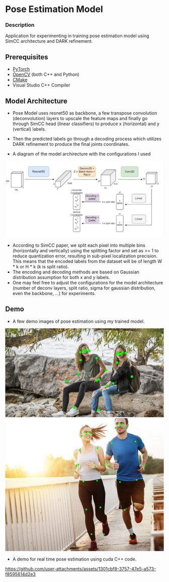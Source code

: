 # Pose Estimation Model 

### Description
Application for experimenting in training pose estimation model using SimCC architecture and DARK refinement.

## Prerequisites
- [PyTorch](https://pytorch.org/)
- [OpenCV](https://opencv.org/releases/) (both C++ and Python)
- [CMake](https://cmake.org/download/)
- Visual Studio C++ Compiler

## Model Architecture
- Pose Model uses resnet50 as backbone, a few transpose convolution (deconvolution) layers to upscale the feature maps and finally go through SimCC head (linear classifiers) to produce x (horizontal) and y (vertical) labels.

- Then the predicted labels go through a decoding process which utilizes DARK refinement to produce the final joints coordinates.
- A diagram of the model archirecture with the configurations I used

![](./assets/Model_Architecture.png)

- According to SimCC paper, we split each pixel into multiple bins (horizontally and vertically) using the splitting factor and set as >= 1 to reduce quantization error, resulting in sub-pixel localization precision. This means that the encoded labels from the dataset will be of length W * k or H * k (k is split ratio).
- The encoding and decoding methods are based on Gaussian distribution assumption for both x and y labels.
- One may feel free to adjust the configurations for the model architecture (number of deconv layers, split ratio, sigma for gaussian distribution, even the backbone, ...) for experiments.

## Demo
- A few demo images of pose estimation using my trained model.

![](./results/girls.jpg)
![](./results/people10.png)

- A demo for real time pose estimation using cuda C++ code.

https://github.com/user-attachments/assets/1301cbf8-3757-47e5-a573-f8595614d2e3

